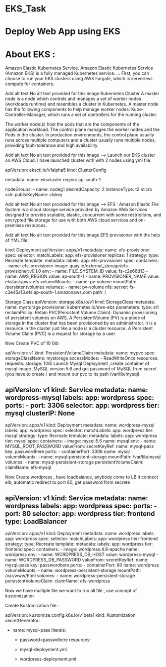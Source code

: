 # EKS_Task

# Deploy Web App using EKS
# About EKS :
Amazon Elastic Kubernetes Service. Amazon Elastic Kubernetes Service (Amazon EKS) is a fully managed Kubernetes service. ... First, you can choose to run your EKS clusters using AWS Fargate, which is serverless compute for containers.








Add alt text
No alt text provided for this image
Kubernetes Cluster
A master node is a node which controls and manages a set of worker nodes (workloads runtime) and resembles a cluster in Kubernetes. A master node has the following components to help manage worker nodes: Kube-Controller-Manager, which runs a set of controllers for the running cluster.

The worker node(s) host the pods that are the components of the application workload. The control plane manages the worker nodes and the Pods in the cluster. In production environments, the control plane usually runs across multiple computers and a cluster usually runs multiple nodes, providing fault-tolerance and high availability.








Add alt text
No alt text provided for this image
--> Launch our EKS cluster on AWS Cloud. I have launched cluster with with 2 nodes using yml file.

  apiVersion: eksctl.io/v1alpha5
  kind: ClusterConfig

  metadata:
    name: ekscluster
    region:  ap-south-1

  nodeGroups:
     - name: nodeg1
       desiredCapacity: 2
       instanceType: t2.micro
       ssh:
           publicKeyName: clskey
    







Add alt text
No alt text provided for this image
--> EFS : Amazon Elastic File System is a cloud storage service provided by Amazon Web Services designed to provide scalable, elastic, concurrent with some restrictions, and encrypted file storage for use with both AWS cloud services and on-premises resources.








Add alt text
No alt text provided for this image
EFS provisioner with the help of YML file:

kind: Deployment
apiVersion: apps/v1
metadata:
  name: efs-provisioner
spec:
  selector:
    matchLabels:
      app: efs-provisioner
  replicas: 1
  strategy:
    type: Recreate
  template:
    metadata:
      labels:
        app: efs-provisioner
    spec:
      containers:
        - name: efs-provisioner
          image: quay.io/external_storage/efs-provisioner:v0.1.0
          env:
            - name: FILE_SYSTEM_ID
              value: fs-c2e66d13
            - name: AWS_REGION
              value: ap-south-1
            - name: PROVISIONER_NAME
              value: ekstask/aws-efs
          volumeMounts:
            - name: pv-volume
              mountPath: /persistentvolumes
      volumes:
        - name: pv-volume
          nfs:
            server: fs-c2e45s13.efs.ap-south-1.amazonaws.com
            path: /


 Storage Class 
apiVersion: storage.k8s.io/v1
kind: StorageClass
metadata:
   name: mystorage
provisioner: kubernetes.io/aws-ebs
parameters: 
   type: st1
reclaimPolicy: Retain
PVC(Persistent Volume Claim): Dynamic provisioning of persistent volumes on AWS. A PersistentVolume (PV) is a piece of storage in the cluster that has been provisioned by an administrator. It is a resource in the cluster just like a node is a cluster resource. A Persistent Volume Claim (PVC) is a request for storage by a user

Now Create PVC of 10 Gib

apiVersion: v1
kind: PersistentVolumeClaim
metadata:
  name: mypvc
spec:
  storageClassName: mystorage
  accessModes:
    - ReadWriteOnce
  resources:
    requests:
      storage: 10Gi
Launch Mysql Deployment ,create container of mysql image ,MySQL version 5.6 and get password of MySQL from secret (you have to create ) and mount our pvc to its path (var/lib/mysql). 



apiVersion: v1
kind: Service
metadata:
  name: wordpress-mysql
  labels:
    app: wordpress
spec:
  ports:
    - port: 3306
  selector:
    app: wordpress
    tier: mysql
  clusterIP: None
---
apiVersion: apps/v1 
kind: Deployment
metadata:
  name: wordpress-mysql
  labels:
    app: wordpress
spec:
  selector:
    matchLabels:
      app: wordpress
      tier: mysql
  strategy:
    type: Recreate
  template:
    metadata:
      labels:
        app: wordpress
        tier: mysql
    spec:
      containers:
      - image: mysql:5.6
        name: mysql
        env:
        - name: MYSQL_ROOT_PASSWORD
          valueFrom:
            secretKeyRef:
              name: mysql-pass
              key: passwordhere
        ports:
        - containerPort: 3306
          name: mysql
        volumeMounts:
        - name: mysql-persistent-storage
          mountPath: /var/lib/mysql
      volumes:
      - name: mysql-persistent-storage
        persistentVolumeClaim:
          claimName: efs-mysql


 Now Create wordpress , have loadbalance, anybody come to LB it connect elb, automatic redirect to port 80, get password form secrete 

apiVersion: v1
kind: Service
metadata:
  name: wordpress
  labels:
    app: wordpress
spec:
  ports:
    - port: 80
  selector:
    app: wordpress
    tier: frontend
  type: LoadBalancer
---
apiVersion: apps/v1 
kind: Deployment
metadata:
  name: wordpress
  labels:
    app: wordpress
spec:
  selector:
    matchLabels:
      app: wordpress
      tier: frontend
  strategy:
    type: Recreate
  template:
    metadata:
      labels:
        app: wordpress
        tier: frontend
    spec:
      containers:
      - image: wordpress:4.8-apache
        name: wordpress
        env:
        - name: WORDPRESS_DB_HOST
          value: wordpress-mysql
        - name: WORDPRESS_DB_PASSWORD
          valueFrom:
            secretKeyRef:
              name: mysql-pass
              key: passwordhere
        ports:
        - containerPort: 80
          name: wordpress
        volumeMounts:
        - name: wordpress-persistent-storage
          mountPath: /var/www/html
      volumes:
      - name: wordpress-persistent-storage
        persistentVolumeClaim:
          claimName: efs-wordpress


Now we have multiple file we want to run all file , use concept of kustomization 

Create Kustomization file :

apiVersion: kustomize.config.k8s.io/v1beta1
kind: Kustomization
secretGenerator:
- name: mysql-pass
  literals:
  - password=passwdhere 
resources:

  - mysql-deployment.yml
  - wordpress-deployment.yml
